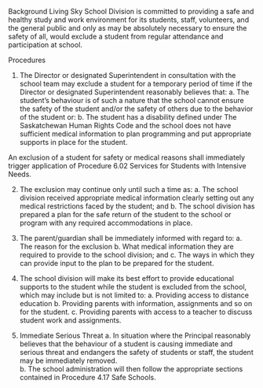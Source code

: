 Background
Living Sky School Division is committed to providing a safe and healthy study and work environment for its students, staff, volunteers, and the general public and only as may be absolutely necessary to ensure the safety of all, would exclude a student from regular attendance and participation at school.


Procedures

1.	The Director or designated Superintendent in consultation with the school team may exclude a student for a temporary period of time if the Director or designated Superintendent reasonably believes that:
a.	The student’s behaviour is of such a nature that the school cannot ensure the safety of the student and/or the safety of others due to the behavior of the student or:
b.	The student has a disability defined under The Saskatchewan Human Rights Code and the school does not have sufficient medical information to plan programming and put appropriate supports in place for the student.  

An exclusion of a student for safety or medical reasons shall immediately trigger application of Procedure 6.02 Services for Students with Intensive Needs.

2.	The exclusion may continue only until such a time as:
a.	The school division received appropriate medical information clearly setting out any medical restrictions faced by the student; and
b.	The school division has prepared a plan for the safe return of the student to the school or program with any required accommodations in place. 

3.	The parent/guardian shall be immediately informed with regard to:
a.	The reason for the exclusion
b.	What medical information they are required to provide to the school division; and
c.	The ways in which they can provide input to the plan to be prepared for the student.

4.	The school division will make its best effort to provide educational supports to the student while the student is excluded from the school, which may include but is not limited to:
a.	Providing access to distance education
b.	Providing parents with information, assignments and so on for the student.
c.	Providing parents with access to a teacher to discuss student work and assignments.
 

5.	Immediate Serious Threat
a.	In situation where the Principal reasonably believes that the behaviour of a student is causing immediate and serious threat and endangers the safety of students or staff, the student may be immediately removed.  
b.	The school administration will then follow the appropriate sections contained in Procedure 4.17 Safe Schools.
